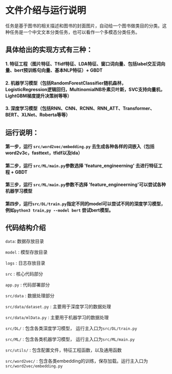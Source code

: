 # 文件介绍与运行说明


任务是基于图书的相关描述和图书的封面图片，自动给一个图书做类目的分类。这种任务是一个中文文本分类任务，也可以看作一个多模态分类任务。



## 具体给出的实现方式有三种：

#### 1. 特征工程（图片特征、Tfidf特征、LDA特征、窗口词向量、包括label交互词向量、bert预训练句向量、基本NLP特征）+ GBDT

#### 2. 机器学习模型（包括RandomForestClassifier随机森林，LogisticRegression逻辑回归，MultinomialNB朴素贝叶斯，SVC支持向量机，LightGBM梯度提升决策树等等）

#### 3. 深度学习模型（包括RNN、CNN、RCNN、RNN_ATT、Transformer、BERT、XLNet、Roberta等等）



## 运行说明：

#### 第一步，运行 `src/word2vec/embedding.py` 去生成各种各样的词嵌入（包括word2v3c，fasttext，tfidf以及lda）

#### 第二步，运行 `src/ML/main.py`参数选择 'feature_engineerning' 去进行特征工程 + GBDT

#### 第三步，运行 `src/ML/main.py`参数不选择 'feature_engineerning'可以尝试各种机器学习模型

#### 第四步，运行`src/DL/train.py`指定不同的model可以尝试不同的深度学习模型，例如`python3 train,py --model bert`  尝试bert模型。



## 代码结构介绍
`data`: 数据存放目录

`model` : 模型存放目录

`logs` : 日志存放目录

`src` : 核心代码部分

`app.py` : 代码部署部分

`src/data` : 数据处理部分

`src/data/dataset.py` : 主要用于深度学习的数据处理

`src/data/mlData.py` : 主要用于机器学习的数据处理

`src/DL/` : 包含各类深度学习模型， 运行主入口为`src/DL/train.py`

`src/ML/` : 包含各类机器学习模型， 运行主入口为`src/ML/main.py`

`src/utils/` : 包含配置文件，特征工程函数，以及通用函数

`src/word2vec/` : 包含各类embedding的训练，保存加载。运行主入口为`src/word2vec/embedding.py`

